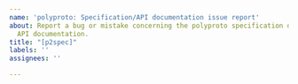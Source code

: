 ```yaml
---
name: 'polyproto: Specification/API documentation issue report'
about: Report a bug or mistake concerning the polyproto specification document or
  API documentation.
title: "[p2spec]"
labels: ''
assignees: ''

---
```



